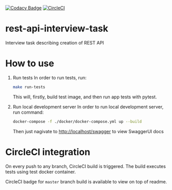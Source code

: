 [![Codacy Badge](https://api.codacy.com/project/badge/Grade/a4cd8b7cd0694307b7c929232577e6b2)](https://app.codacy.com/manual/Swington/rest-api-interview-task?utm_source=github.com&utm_medium=referral&utm_content=Swington/rest-api-interview-task&utm_campaign=Badge_Grade_Dashboard)
[![CircleCI](https://circleci.com/gh/Swington/rest-api-interview-task.svg?style=svg)](https://circleci.com/gh/Swington/rest-api-interview-task)

# rest-api-interview-task
Interview task describing creation of REST API

# How to use

1. Run tests
    In order to run tests, run:
    ```bash
    make run-tests
    ```

    This will, firstly, build test image, and then run app tests with pytest.
1. Run local development server
    In order to run local development server, run command:
    ```bash
   docker-compose -f ./docker/docker-compose.yml up --build 
   ```
   Then just nagivate to [http://localhost/swagger](http://localhost/swagger) to view SwaggerUI docs

# CircleCI integration
On every push to any branch, CircleCI build is triggered.
The build executes tests using test docker container.

CircleCI badge for `master` branch build is available to view on top of readme. 

